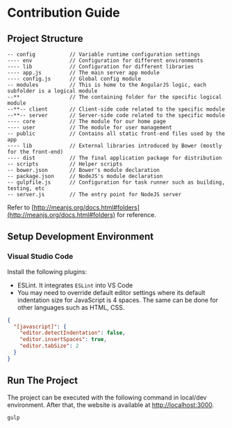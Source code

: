 # Contribution Guide

## Project Structure

```
-- config           // Variable runtime configuration settings
---- env			// Configuration for different environments
---- lib			// Configuration for different libraries
---- app.js			// The main server app module
---- config.js		// Global config module
-- modules          // This is home to the AngularJS logic, each subfolder is a logical module
--**                // The containing folder for the specific logical module
--**-- client       // Client-side code related to the specific module
--**-- server       // Server-side code related to the specific module
---- core			// The module for our home page
---- user			// The module for user management
-- public           // Contains all static front-end files used by the app
---- lib            // External libraries introduced by Bower (mostly for the front-end)
---- dist           // The final application package for distribution
-- scripts          // Helper scripts
-- bower.json       // Bower's module declaration
-- package.json     // NodeJS's module declaration
-- gulpfile.js		// Configuration for task runner such as building, testing, etc
-- server.js        // The entry point for NodeJS server
```

Refer to [http://meanjs.org/docs.html#folders](http://meanjs.org/docs.html#folders)
for reference.

## Setup Development Environment

### Visual Studio Code

Install the following plugins:
- ESLint. It integrates `ESLint` into VS Code
- You may need to override default editor settings where its default
indentation size for JavaScript is 4 spaces. The same can be done for other
languages such as HTML, CSS.

```json
{
  "[javascript]": {
	"editor.detectIndentation": false,
	"editor.insertSpaces": true,
	"editor.tabSize": 2
  }
}
```
## Run The Project

The project can be executed with the following command in local/dev environment.
After that, the website is available at [http://localhost:3000](http://localhost:3000).

```
gulp
```
